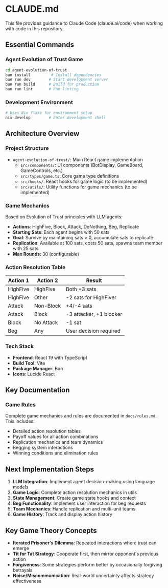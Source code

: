 # CLAUDE.md

This file provides guidance to Claude Code (claude.ai/code) when working with code in this repository.

## Essential Commands

### Agent Evolution of Trust Game
```bash
cd agent-evolution-of-trust
bun install         # Install dependencies
bun run dev        # Start development server
bun run build      # Build for production
bun run lint       # Run linting
```

### Development Environment
```bash
# Uses Nix flake for environment setup
nix develop        # Enter development shell
```

## Architecture Overview

### Project Structure
- `agent-evolution-of-trust/`: Main React game implementation
  - `src/components/`: UI components (BotDisplay, GameBoard, GameControls, etc.)
  - `src/types/game.ts`: Core game type definitions
  - `src/hooks/`: React hooks for game logic (to be implemented)
  - `src/utils/`: Utility functions for game mechanics (to be implemented)

### Game Mechanics
Based on Evolution of Trust principles with LLM agents:
- **Actions**: HighFive, Block, Attack, DoNothing, Beg, Replicate
- **Starting Sats**: Each agent begins with 50 sats
- **Goal**: Survive by maintaining sats > 0, accumulate sats to replicate
- **Replication**: Available at 100 sats, costs 50 sats, spawns team member with 25 sats
- **Max Rounds**: 30 (configurable)

### Action Resolution Table
| Action 1 | Action 2 | Result |
|----------|----------|--------|
| HighFive | HighFive | Both +3 sats |
| HighFive | Other | -2 sats for HighFiver |
| Attack | Non-Block | +4/-4 sats |
| Attack | Block | -3 attacker, +1 blocker |
| Block | No Attack | -1 sat |
| Beg | Any | User decision required |

### Tech Stack
- **Frontend**: React 19 with TypeScript
- **Build Tool**: Vite
- **Package Manager**: Bun
- **Icons**: Lucide React

## Key Documentation

### Game Rules
Complete game mechanics and rules are documented in `docs/rules.md`. This includes:
- Detailed action resolution tables
- Payoff values for all action combinations
- Replication mechanics and team dynamics
- Begging system interactions
- Winning conditions and elimination rules

## Next Implementation Steps

1. **LLM Integration**: Implement agent decision-making using language models
2. **Game Logic**: Complete action resolution mechanics in utils
3. **State Management**: Create game state hooks and context
4. **Beg Functionality**: Implement user interaction for beg requests
5. **Team Mechanics**: Handle replication and multi-unit teams
6. **Game History**: Track and display action history

## Key Game Theory Concepts

- **Iterated Prisoner's Dilemma**: Repeated interactions where trust can emerge
- **Tit for Tat Strategy**: Cooperate first, then mirror opponent's previous action
- **Forgiveness**: Some strategies perform better by occasionally forgiving betrayals
- **Noise/Miscommunication**: Real-world uncertainty affects strategy effectiveness